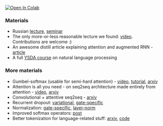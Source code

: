 [![Open In Colab](https://colab.research.google.com/assets/colab-badge.svg)](https://colab.research.google.com/github/yandexdataschool/practical_dl/blob/master/week11_seq2seq/practice.ipynb)

### Materials
- Russian [lecture](https://www.youtube.com/watch?v=_XRBlhzb31U), [seminar](https://www.youtube.com/watch?v=s3oONja_SNQ)
- The only more-or-less reasonable lecture we found: [video](https://www.youtube.com/watch?v=QuELiw8tbx8). Contributions are welcome :)
- An awesome distill article explaining attention and augmented RNN - [article](https://distill.pub/2016/augmented-rnns/)
- A full [YSDA course](https://github.com/yandexdataschool/nlp_course) on natural language processing

### More materials
- Gumbel-softmax (usable for semi-hard attention) - [video](https://www.youtube.com/watch?v=wVkLM2KKHp8), [tutorial](http://blog.evjang.com/2016/11/tutorial-categorical-variational.html), [arxiv](https://arxiv.org/abs/1611.01144)
- Attention is all you need - on seq2seq architecture made entirely from attention - [video](https://www.youtube.com/watch?v=rBCqOTEfxvg), [arxiv](https://arxiv.org/abs/1706.03762)
- Convolutional + attentive seq2seq - [arxiv](https://arxiv.org/pdf/1705.03122.pdf)
- Recurrent dropout: [variational](https://arxiv.org/abs/1512.05287), [gate-specific](https://arxiv.org/abs/1603.05118)
- Normalization: [gate-specific](https://arxiv.org/abs/1603.09025), [layer-norm](https://arxiv.org/abs/1607.06450)
- Improved softmax operators: [post](http://sebastianruder.com/word-embeddings-softmax/index.html)
- Better tokenization for language-related stuff: [arxiv](https://arxiv.org/abs/1508.07909), [code](https://github.com/rsennrich/subword-nmt)

